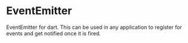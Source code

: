 # EventEmitter
EventEmitter for dart. This can be used in any application to register for events and get notified once it is fired.
